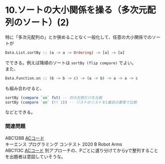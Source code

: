 # 10.ソートの大小関係を操る（多次元配列のソート）(2)

特に「多次元配列の」とか狭めることなく一般化して、任意の大小関係でのソートが

```haskell
Data.List.sortBy :: (a -> a -> Ordering) -> [a] -> [a]
```

でできる。例えば降順のソートは `sortBy (flip compare)` でよい。\
また、

```haskell
Data.Function.on :: (b -> b -> c) -> (a -> b) -> a -> a -> c
```

も組み合わせると、

```haskell
sortBy (compare `on` fst) -- 対の左側だけを比較
sortBy (compare `on` (!! 1)) -- リストのリストを1番目の要素で比較
```

などとできる。

### 関連問題

ABC128B [ACコード](https://atcoder.jp/contests/abc128/submissions/22763098)\
キーエンス プログラミング コンテスト 2020 B Robot Arms\
ABC113C [ACコード](https://atcoder.jp/contests/abc113/submissions/22769268) 別アプローチの、Pごとに選り分けてからyで整列することを出題者は意図していそうな。
